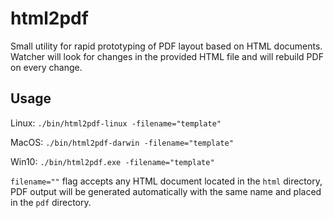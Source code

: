 # html2pdf
Small utility for rapid prototyping of PDF layout based on HTML documents. Watcher will look for changes in the provided HTML file and will rebuild PDF on every change. 

## Usage
Linux: `./bin/html2pdf-linux -filename="template"`

MacOS: `./bin/html2pdf-darwin -filename="template"`

Win10: `./bin/html2pdf.exe -filename="template"`

`filename=""` flag accepts any HTML document located in the `html` directory, PDF output will be generated automatically with the same name and placed in the `pdf` directory.
